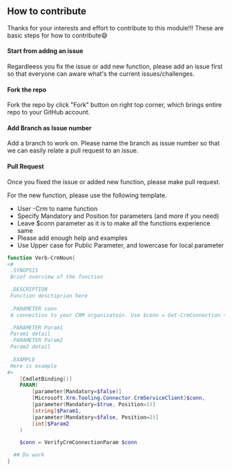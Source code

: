 ## How to contribute
Thanks for your interests and effort to contribute to this module!!! These are basic steps for how to contribute:smile:

#### Start from addng an issue
Regardleess you fix the issue or add new function, please add an issue first so that everyone can aware what's the current issues/challenges.

#### Fork the repo
Fork the repo by click "Fork" button on right top corner, which brings entire repo to your GitHub account.

#### Add Branch as Issue number
Add a branch to work on. Please name the branch as issue number so that we can easily relate a pull request to an issue.

#### Pull Request
Once you fixed the issue or added new function, please make pull request.

For the new function, please use the following template.

- User <Verb>-Crm<Noun> to name function
- Specify Mandatory and Position for parameters (and more if you need)
- Leave $conn parameter as it is to make all the functions experience same
- Please add enough help and examples
- Use Upper case for Public Parameter, and lowercase for local parameter

```powershell
function Verb-CrmNoun{
<#
 .SYNOPSIS
 Brief overview of the function

 .DESCRIPTION
 Function desctiprion here
 
 .PARAMETER conn
 A connection to your CRM organizatoin. Use $conn = Get-CrmConnection <Parameters> to generate it.

 .PARAMETER Param1
 Param1 detail
 .PARAMETER Param2
 Param2 detail
 
 .EXAMPLE 
 Here is example
#>
    [CmdletBinding()]
    PARAM(
        [parameter(Mandatory=$false)]
        [Microsoft.Xrm.Tooling.Connector.CrmServiceClient]$conn,
        [parameter(Mandatory=$true, Position=1)]
        [string]$Param1,
        [parameter(Mandatory=$false, Position=2)]
        [int]$Param2
    )

	$conn = VerifyCrmConnectionParam $conn

  ## Do work
}
```
